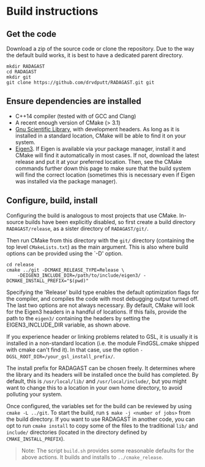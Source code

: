 # Build instructions

## Get the code
Download a zip of the source code or clone the repository. Due to the way the default build
works, it is best to have a dedicated parent directory.
```
mkdir RADAGAST
cd RADAGAST
mkdir git
git clone https://github.com/drvdputt/RADAGAST.git git
```

## Ensure dependencies are installed
- C++14 compiler (tested with of GCC and Clang)
- A recent enough version of CMake (> 3.1)
- <a href="https://www.gnu.org/software/gsl/">Gnu Scientific Library</a>, with development
  headers. As long as it is installed in a standard location, CMake will be able to find it on
  your system.
- <a href="http://eigen.tuxfamily.org/">Eigen3</a>. If Eigen is available via your package
  manager, install it and CMake will find it automatically in most cases. If not, download the
  latest release and put it at your preferred location. Then, see the CMake commands further
  down this page to make sure that the build system will find the correct location (sometimes
  this is necessary even if Eigen was installed via the package manager).

## Configure, build, install
Configuring the build is analogous to most projects that use CMake. In-source builds have been
explicitly disabled, so first create a build directory `RADAGAST/release`, as a sister directory
of `RADAGAST/git/`.

Then run CMake from this directory with the `git/` directory (containing the top level
`CMakeLists.txt`) as the main argument. This is also where build options can be provided using the `-D' option.
```
cd release
cmake ../git -DCMAKE_RELEASE_TYPE=Release \
    -DEIGEN3_INCLUDE_DIR=/path/to/include/eigen3/ -DCMAKE_INSTALL_PREFIX="$(pwd)"
```
Specifying the 'Release' build type enables the default optimization flags for the compiler, and
compiles the code with most debugging output turned off. The last two options are not always
necessary. By default, CMake will look for the Eigen3 headers in a handful of locations. If this
fails, provide the path to the `eigen3/` containing the headers by setting the
EIGEN3_INCLUDE_DIR variable, as shown above.

If you experience header or linking problems related to GSL, it is usually it is installed in a non-standard location (i.e. the module FindGSL.cmake shipped with cmake can't find it).
In that case, use the option `-DGSL_ROOT_DIR=/your_gsl_install_prefix/`.

The install prefix for RADAGAST can be chosen freely.
It determines where the library and its headers will be installed once the build has completed.
By default, this is `/usr/local/lib/` and `/usr/local/include/`, but you might want to change this to a location in your own home directory, to avoid polluting your system.

Once configured, the variables set for the build can be reviewed by using `cmake -L ../git`. To
start the build, run `$ make -j <number of jobs>` from the build directory. If you want to use
RADAGAST in another code, you can opt to run `cmake install` to copy some of the files to the
traditional `lib/` and `include/` directories (located in the directory defined by
`CMAKE_INSTALL_PREFIX`).

> Note: The script `build.sh` provides some reasonable defaults for the above actions. It builds and
> installs to `../cmake_release`.
